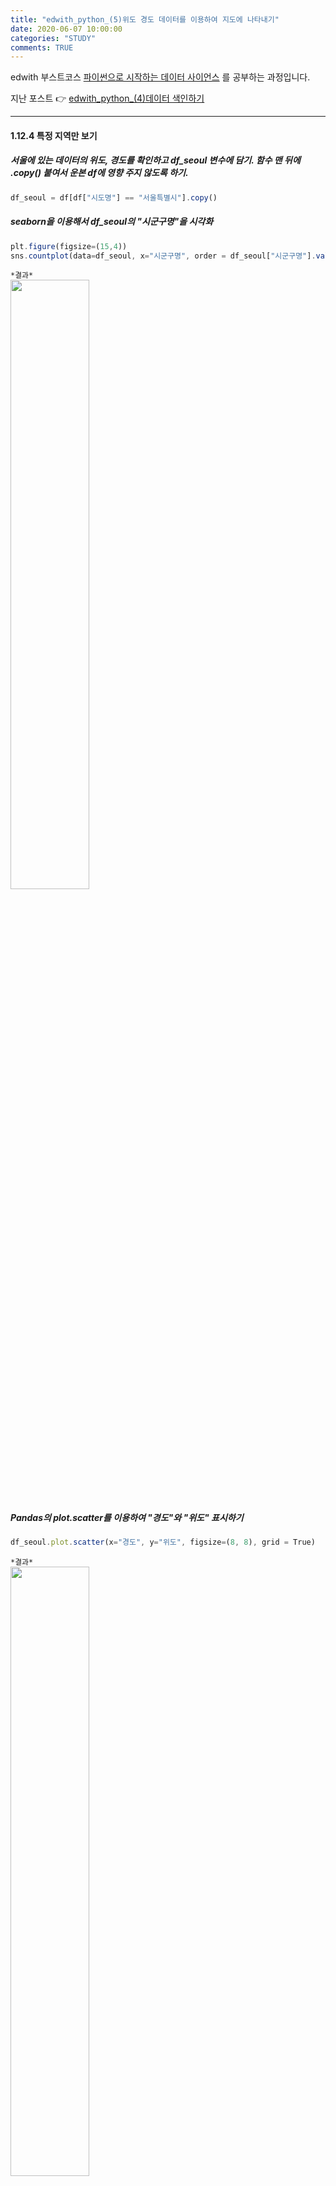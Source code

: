 ```yaml
---
title: "edwith_python_(5)위도 경도 데이터를 이용하여 지도에 나타내기"
date: 2020-06-07 10:00:00
categories: "STUDY"
comments: TRUE
---
```


edwith 부스트코스 [파이썬으로 시작하는 데이터 사이언스](https://www.edwith.org/boostcourse-ds-510/joinLectures/28137) 를 공부하는 과정입니다.    
  
지난 포스트 :point_right: [edwith_python_(4)데이터 색인하기](https://masunii.github.io/study/edwith_%EA%B3%B5%EA%B3%B5%EB%8D%B0%EC%9D%B4%ED%84%B0%EC%83%81%EA%B6%8C%EB%B6%84%EC%84%9D(4)/)  

--------------------------------------------------------
  
#### 1.12.4 특정 지역만 보기  

##### 서울에 있는 데이터의 위도, 경도를 확인하고 df_seoul 변수에 담기. 함수 맨 뒤에 .copy() 붙여서 운본 df에 영향 주지 않도록 하기.
```javascript
df_seoul = df[df["시도명"] == "서울특별시"].copy()
```

##### seaborn을 이용해서 df_seoul의 "시군구명"을 시각화
```javascript
plt.figure(figsize=(15,4))
sns.countplot(data=df_seoul, x="시군구명", order = df_seoul["시군구명"].value_counts().index)
```

`*결과*`  
<img src = "https://user-images.githubusercontent.com/50826051/83964256-b7ee1780-a8e6-11ea-96d3-0dde23e0f8d8.png" width="50%">

##### Pandas의 plot.scatter를 이용하여 "경도"와 "위도" 표시하기
```javascript
df_seoul.plot.scatter(x="경도", y="위도", figsize=(8, 8), grid = True)
```

`*결과*`  
<img src = "https://user-images.githubusercontent.com/50826051/83964276-e9ff7980-a8e6-11ea-9062-752f13a49a25.png" width = "50%">  

##### seaborn의 scatter plot으로 "구"별로 "경도"와 "위도"를 표시하기
```javascript
plt.figure(figsize=(10,8))
sns.scatterplot(data = df_seoul, x="경도", y="위도", hue="시군구명")
```
`*결과*`  
<img src = "https://user-images.githubusercontent.com/50826051/83964288-056a8480-a8e7-11ea-8eda-0760fdafa4e1.png" width="50%">

> hue: 색상  

##### seaborn의 scatterplot을 통해 "상권업종중분류명"의 "경도"와 "위도"를 표시하기
```javascript
plt.figure(figsize = (10,8))
sns.scatterplot(data = df_seoul, x ="경도", y="위도", hue="상권업종중분류명")
```

`*결과*`  
<img src = https://user-images.githubusercontent.com/50826051/83964317-3c409a80-a8e7-11ea-9d2d-534d9d6ff34d.png" width="50%">  

##### seaborn의 scatterplot을 통해 전국 데이터(df)로 "시도명"별 "경도"와 "위도" 표시하기
```javascript
plt.figure(figsize = (10,8))
sns.scatterplot(data = df, x ="경도", y="위도", hue="시도명")
```

`*결과*`  
<img src = "https://user-images.githubusercontent.com/50826051/83964344-5e3a1d00-a8e7-11ea-94fb-dbb5169f8a82.png" width="50%">



